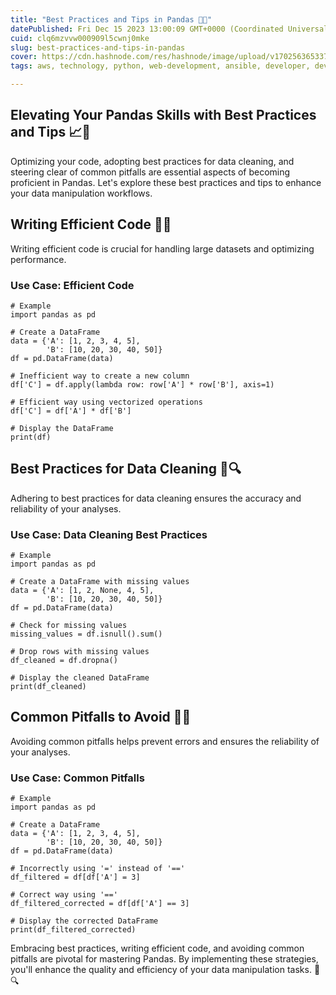 ```yaml
---
title: "Best Practices and Tips in Pandas 🚀🌟"
datePublished: Fri Dec 15 2023 13:00:09 GMT+0000 (Coordinated Universal Time)
cuid: clq6mzvvw000909l5cwnj0mke
slug: best-practices-and-tips-in-pandas
cover: https://cdn.hashnode.com/res/hashnode/image/upload/v1702563653373/6c4efaa6-a531-4be3-b9f5-25ff2bb6d298.gif
tags: aws, technology, python, web-development, ansible, developer, devops, training, technical-writing-1, 90daysofdevops, trainwithshubham, ded

---
```


## Elevating Your Pandas Skills with Best Practices and Tips 📈🔧

Optimizing your code, adopting best practices for data cleaning, and steering clear of common pitfalls are essential aspects of becoming proficient in Pandas. Let's explore these best practices and tips to enhance your data manipulation workflows.

## Writing Efficient Code 🚀💡

Writing efficient code is crucial for handling large datasets and optimizing performance.

### Use Case: Efficient Code

```plaintext
# Example
import pandas as pd

# Create a DataFrame
data = {'A': [1, 2, 3, 4, 5],
        'B': [10, 20, 30, 40, 50]}
df = pd.DataFrame(data)

# Inefficient way to create a new column
df['C'] = df.apply(lambda row: row['A'] * row['B'], axis=1)

# Efficient way using vectorized operations
df['C'] = df['A'] * df['B']

# Display the DataFrame
print(df)
```

## Best Practices for Data Cleaning 🧹🔍

Adhering to best practices for data cleaning ensures the accuracy and reliability of your analyses.

### Use Case: Data Cleaning Best Practices

```plaintext
# Example
import pandas as pd

# Create a DataFrame with missing values
data = {'A': [1, 2, None, 4, 5],
        'B': [10, 20, 30, 40, 50]}
df = pd.DataFrame(data)

# Check for missing values
missing_values = df.isnull().sum()

# Drop rows with missing values
df_cleaned = df.dropna()

# Display the cleaned DataFrame
print(df_cleaned)
```

## Common Pitfalls to Avoid 🚧🚫

Avoiding common pitfalls helps prevent errors and ensures the reliability of your analyses.

### Use Case: Common Pitfalls

```plaintext
# Example
import pandas as pd

# Create a DataFrame
data = {'A': [1, 2, 3, 4, 5],
        'B': [10, 20, 30, 40, 50]}
df = pd.DataFrame(data)

# Incorrectly using '=' instead of '=='
df_filtered = df[df['A'] = 3]

# Correct way using '=='
df_filtered_corrected = df[df['A'] == 3]

# Display the corrected DataFrame
print(df_filtered_corrected)
```

Embracing best practices, writing efficient code, and avoiding common pitfalls are pivotal for mastering Pandas. By implementing these strategies, you'll enhance the quality and efficiency of your data manipulation tasks. 🌟🔍